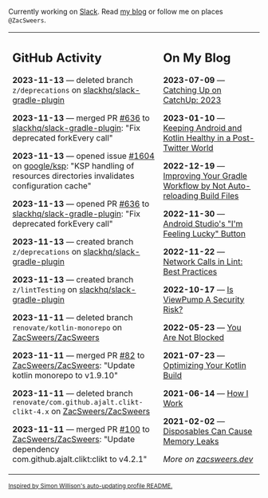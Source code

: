 Currently working on [Slack](https://slack.com/). Read [my blog](https://zacsweers.dev/) or follow me on places `@ZacSweers`.

<table><tr><td valign="top" width="60%">

## GitHub Activity
<!-- githubActivity starts -->
**2023-11-13** — deleted branch `z/deprecations` on [slackhq/slack-gradle-plugin](https://github.com/slackhq/slack-gradle-plugin)

**2023-11-13** — merged PR [#636](https://github.com/slackhq/slack-gradle-plugin/pull/636) to [slackhq/slack-gradle-plugin](https://github.com/slackhq/slack-gradle-plugin): "Fix deprecated forkEvery call"

**2023-11-13** — opened issue [#1604](https://github.com/google/ksp/issues/1604) on [google/ksp](https://github.com/google/ksp): "KSP handling of resources directories invalidates configuration cache"

**2023-11-13** — opened PR [#636](https://github.com/slackhq/slack-gradle-plugin/pull/636) to [slackhq/slack-gradle-plugin](https://github.com/slackhq/slack-gradle-plugin): "Fix deprecated forkEvery call"

**2023-11-13** — created branch `z/deprecations` on [slackhq/slack-gradle-plugin](https://github.com/slackhq/slack-gradle-plugin)

**2023-11-13** — created branch `z/lintTesting` on [slackhq/slack-gradle-plugin](https://github.com/slackhq/slack-gradle-plugin)

**2023-11-11** — deleted branch `renovate/kotlin-monorepo` on [ZacSweers/ZacSweers](https://github.com/ZacSweers/ZacSweers)

**2023-11-11** — merged PR [#82](https://github.com/ZacSweers/ZacSweers/pull/82) to [ZacSweers/ZacSweers](https://github.com/ZacSweers/ZacSweers): "Update kotlin monorepo to v1.9.10"

**2023-11-11** — deleted branch `renovate/com.github.ajalt.clikt-clikt-4.x` on [ZacSweers/ZacSweers](https://github.com/ZacSweers/ZacSweers)

**2023-11-11** — merged PR [#100](https://github.com/ZacSweers/ZacSweers/pull/100) to [ZacSweers/ZacSweers](https://github.com/ZacSweers/ZacSweers): "Update dependency com.github.ajalt.clikt:clikt to v4.2.1"
<!-- githubActivity ends -->
</td><td valign="top" width="40%">

## On My Blog
<!-- blog starts -->
**2023-07-09** — [Catching Up on CatchUp: 2023](https://www.zacsweers.dev/catching-up-on-catchup-2023/)

**2023-01-10** — [Keeping Android and Kotlin Healthy in a Post-Twitter World](https://www.zacsweers.dev/keeping-android-healthy/)

**2022-12-19** — [Improving Your Gradle Workflow by Not Auto-reloading Build Files](https://www.zacsweers.dev/improving-your-workflow-by-not-auto-reloading-build-files/)

**2022-11-30** — [Android Studio's "I'm Feeling Lucky" Button](https://www.zacsweers.dev/android-studios-im-feeling-lucky-button/)

**2022-11-22** — [Network Calls in Lint: Best Practices](https://www.zacsweers.dev/network-calls-in-lint-best-practices/)

**2022-10-17** — [Is ViewPump A Security Risk?](https://www.zacsweers.dev/is-viewpump-a-security-risk/)

**2022-05-23** — [You Are Not Blocked](https://www.zacsweers.dev/you-are-not-blocked/)

**2021-07-23** — [Optimizing Your Kotlin Build](https://www.zacsweers.dev/optimizing-your-kotlin-build/)

**2021-06-14** — [How I Work](https://www.zacsweers.dev/how-i-work/)

**2021-02-02** — [Disposables Can Cause Memory Leaks](https://www.zacsweers.dev/disposables-can-cause-memory-leaks/)
<!-- blog ends -->
_More on [zacsweers.dev](https://zacsweers.dev/)_
</td></tr></table>

<sub><a href="https://simonwillison.net/2020/Jul/10/self-updating-profile-readme/">Inspired by Simon Willison's auto-updating profile README.</a></sub>